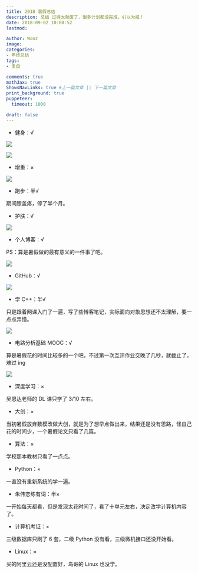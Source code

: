 ```yaml
---
title: 2018 暑假总结
description: 总结 过得太颓废了，很多计划都没完成。引以为戒！
date: 2018-09-02 10:08:52
lastmod: 

author: Wonz
image: 
categories:
- 年终总结
tags:
- 复盘

comments: true
mathJax: true
ShowsNavLinks: true #上一篇文章 || 下一篇文章
print_background: true
puppeteer:
  timeout: 1000

draft: false
---
```

* 健身：√

![](https://raw.githubusercontent.com/Wonz5130/My-Private-ImgHost/master/img/160-1.JPG)

![](https://raw.githubusercontent.com/Wonz5130/My-Private-ImgHost/master/img/160-3.PNG)

* 增重：×

![](https://raw.githubusercontent.com/Wonz5130/My-Private-ImgHost/master/img/160-2.JPG)

* 跑步：半√

期间膝盖疼，停了半个月。

* 护肤：√

![](https://raw.githubusercontent.com/Wonz5130/My-Private-ImgHost/master/img/160-5.JPEG)

* 个人博客：√

PS：算是暑假做的最有意义的一件事了吧。

![](https://raw.githubusercontent.com/Wonz5130/My-Private-ImgHost/master/img/160-6.png)

* GitHub：√

![](https://raw.githubusercontent.com/Wonz5130/My-Private-ImgHost/master/img/160-7.png)

* 学 C++：半√

只是跟着网课入门了一遍，写了些博客笔记，实际面向对象思想还不太理解，要一点点弄懂。

![](https://raw.githubusercontent.com/Wonz5130/My-Private-ImgHost/master/img/160-8.png)

* 电路分析基础 MOOC：√

算是暑假花的时间比较多的一个吧，不过第一次互评作业交晚了几秒，就截止了，难过 ing

![](https://raw.githubusercontent.com/Wonz5130/My-Private-ImgHost/master/img/160-9.png)

* 深度学习：×

吴恩达老师的 DL 课只学了 3/10 左右。

* 大创：×

当初暑假放弃数模改做大创，就是为了想早点做出来，结果还是没有思路，怪自己花的时间少，一个暑假论文只看了几篇。

* 算法：×

学校那本教材只看了一点点。

* Python：×

一直没有重新系统的学一遍。

* 朱伟恋练有词：半×

一开始每天都看，但是发现太花时间了，看了十单元左右，决定改学计算机内容了。

* 计算机考证：×

三级数据库只刷了 6 套，二级 Python 没有看，三级微机接口还没开始看。

* Linux：×

买的阿里云还是没配置好，鸟哥的 Linux 也没学。
